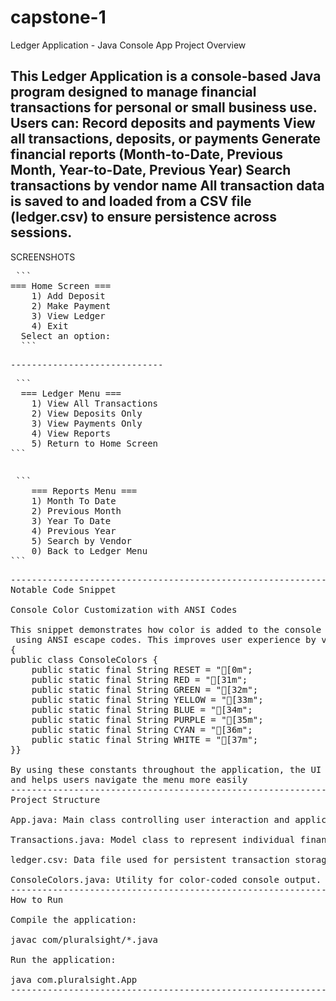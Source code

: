 # capstone-1
Ledger Application - Java Console App
Project Overview

This Ledger Application is a console-based Java program designed to manage
financial transactions for personal or small business use. Users can:
Record deposits and payments
View all transactions, deposits, or payments
Generate financial reports (Month-to-Date, Previous Month, Year-to-Date, Previous Year)
Search transactions by vendor name
All transaction data is saved to and loaded from a CSV file (ledger.csv) to ensure persistence 
across sessions.
-------------------------------------------------------------------------------------------------------
SCREENSHOTS
<pre> ```
=== Home Screen ===
    1) Add Deposit
    2) Make Payment
    3) View Ledger
    4) Exit
  Select an option:
  ``` <pre>
-----------------------------
<pre> ```
  === Ledger Menu ===
    1) View All Transactions
    2) View Deposits Only
    3) View Payments Only
    4) View Reports
    5) Return to Home Screen
``` <pre>
<pre> ```
    === Reports Menu ===
    1) Month To Date
    2) Previous Month
    3) Year To Date
    4) Previous Year
    5) Search by Vendor
    0) Back to Ledger Menu
``` <pre>
-----------------------------------------------------------------------------------------------------
Notable Code Snippet

Console Color Customization with ANSI Codes

This snippet demonstrates how color is added to the console output
 using ANSI escape codes. This improves user experience by visually distinguishing menu options.
{
public class ConsoleColors {
    public static final String RESET = "[0m";
    public static final String RED = "[31m";
    public static final String GREEN = "[32m";
    public static final String YELLOW = "[33m";
    public static final String BLUE = "[34m";
    public static final String PURPLE = "[35m";
    public static final String CYAN = "[36m";
    public static final String WHITE = "[37m";
}}

By using these constants throughout the application, the UI becomes more engaging 
and helps users navigate the menu more easily
--------------------------------------------------------------------------------------------
Project Structure

App.java: Main class controlling user interaction and application logic.

Transactions.java: Model class to represent individual financial entries.

ledger.csv: Data file used for persistent transaction storage.

ConsoleColors.java: Utility for color-coded console output.
----------------------------------------------------------------------------------------------------
How to Run

Compile the application:

javac com/pluralsight/*.java

Run the application:

java com.pluralsight.App
-----------------------------------------------------------------------------------------------------
